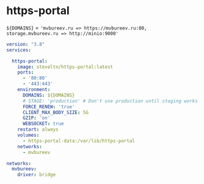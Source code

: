 # https-portal

`${DOMAINS}` = `'mvbureev.ru => https://mvbureev.ru:80, storage.mvbureev.ru => http://minio:9000'`

```yaml
version: "3.8"
services:

  https-portal:
    image: steveltn/https-portal:latest
    ports:
      - '80:80'
      - '443:443'
    environment:
      DOMAINS: ${DOMAINS}
      # STAGE: 'production' # Don't use production until staging works
      FORCE_RENEW: 'true'
      CLIENT_MAX_BODY_SIZE: 5G
      GZIP: 'on'
      WEBSOCKET: true
    restart: always
    volumes: 
      - https-portal-data:/var/lib/https-portal
    networks:
      - mvbureev

networks:
  mvbureev:
    driver: bridge
```
